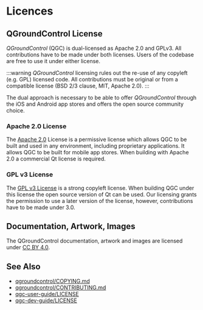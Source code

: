 # Licences

## QGroundControl License

_QGroundControl_ (QGC) is dual-licensed as Apache 2.0 and GPLv3. All contributions have to be made under both licenses. Users of the codebase are free to use it under either license.

:::warning
_QGroundControl_ licensing rules out the re-use of any copyleft (e.g. GPL) licensed code. All contributions must be original or from a compatible license (BSD 2/3 clause, MIT, Apache 2.0).
:::

The dual approach is necessary to be able to offer _QGroundControl_ through the iOS and Android app stores and offers the open source community choice.

### Apache 2.0 License

The [Apache 2.0](http://www.apache.org/licenses/LICENSE-2.0) License is a permissive license which allows QGC to be built and used in any environment, including proprietary applications. It allows QGC to be built for mobile app stores. When building with Apache 2.0 a commercial Qt license is required.

### GPL v3 License

The [GPL v3 License](http://www.gnu.org/licenses/gpl-3.0.en.html) is a strong copyleft license. When building QGC under this license the open source version of Qt can be used. Our licensing grants the permission to use a later version of the license, however, contributions have to be made under 3.0.

## Documentation, Artwork, Images

The QGroundControl documentation, artwork and images are licensed under [CC BY 4.0](https://creativecommons.org/licenses/by/4.0/).

## See Also

- [qgroundcontrol/COPYING.md](https://github.com/mavlink/qgroundcontrol/blob/master/COPYING.md)
- [qgroundcontrol/CONTRIBUTING.md](https://github.com/mavlink/qgroundcontrol/blob/master/CONTRIBUTING.md)
- [qgc-user-guide/LICENSE](https://github.com/mavlink/qgc-user-guide/blob/master/LICENSE)
- [qgc-dev-guide/LICENSE](https://github.com/mavlink/qgc-dev-guide/blob/master/LICENSE)
